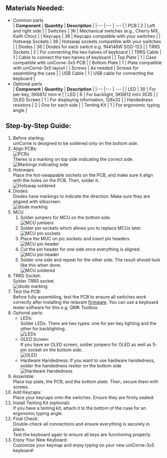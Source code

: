 ## Materials Needed: 
- Common parts<br>
  | **Component**        | **Quantity** | **Description**                                      |
  |---                   |---           | ---                                                  |
  | PCB                  | 2            | Left and right side                                  |
  | Switches             | 36           | Mechanical switches (e.g., Cherry MX, Kailh Choc)    |
  | Keycaps              | 36           | Keycaps compatible with your switches                |
  | Hotswap Sockets      | 36           | Hotswap sockets compatible with your switches        |
  | Diodes               | 36           | Diodes for each switch e.g. 1N4148W SOD-123          |
  | TRRS Sockets         | 2            | For connecting the two halves of keyboard            |
  | TRRS Cable           | 1            | Cable to connect the two halves of keyboard          |
  | Top Plate            | 1            | Case compatible with uniCorne-3x5 PCB                |
  | Bottom Plate         | 1            | Plate compatible with uniCorne-3x5 layout            |
  | Screws               | As needed    | Screws for assembling the case                       |
  | USB Cable            | 1            | USB cable for connecting the keyboard                |
- Optional parts<br>
  | **Component**        | **Quantity** | **Description**                                  |
  |---                   |---           | ---                                              |
  | LED                  | 30           | For per-key, SK6812 mini-e                       |
  | LED                  | 6            | For backlight, SK6812 mini 3535                  |
  | OLED Screen          | 1            | For displaying information, 128x32               |
  | Handedness resistors | 2            | One for each side                                |
  | Tenting Kit          | 1            | For ergonomic typing angle                       |

## Step-by-Step Guide:
1. Before starting:<br>
   uniCorne is designed to be soldered only on the bottom side.
1. Align PCBs:<br>
   ![PCBs](imgs/3x5-PCBs.jpg)<br>
   Theres is a marking on top side indicating the correct side.<br>
   ![Markings indicating side](imgs/markings-indicating-side.jpg)
1. Hotswaps:<br>
   Place the hot-swappable sockets on the PCB, and make sure it align with the holes on the PCB. Then, solder it.<br>
   ![Hotswap soldered](imgs/3x5-right-bottom-hotswap-soldered.jpg)
1. Diodes:<br>
   Diodes have markings to indicate the direction.  Make sure they are aligned with slikscreen.<br>
   ![diode marking](imgs/diode.jpg)
1. MCU
   1. Solder jumpers for MCU on the bottom side.<br>
      ![MCU jumbers](imgs/MCU-jumpers.jpg)
   1. Solder pin sockets which allows you to replace MCUs later.<br>
      ![MCU pin sockets](imgs/3x5-MCU-pin-socket.jpg)
   1. Place the MUC on pic sockets and insert pin headers.<br>
      ![MCU pin header](imgs/3x5-MCU-pin.jpg)
   1. Cut the pin header for one side once everything is aligned.<br>
      ![MCU pin header](imgs/3x5-MCU-pin-cut-out.jpg)
   1. Solder one side and repeat for the other side. The result should look like this when done.<br>
      ![MCU soldered](imgs/3x5-MCU-solder.jpg)
1. TRRS Socket:<br>
   Solder TRRS socket.<br>
   ![diode marking](imgs/TRRS.jpg)
1. Test the PCB:<br>
   Before fully assembling, test the PCB to ensure all switches work correctly after installing the relavant [firmware](/Thunderbird2086/tb2086-qmk/releases). You can use a keyboard tester software for this e.g. QMK Toolbox.
1. Optional parts:
   - LEDs:<br>
     Solder LEDs.  There are two types: one for per-key lighting and the other for backlighting.<br>
     ![LEDs](imgs/3x5-right-bottom-soldered.jpg)
   - OLED Screen:<br>
     If you have an OLED screen, solder jumpers for OLED as well as 5-pin socket on the bottom side.<br>
     ![OLED](imgs/OLED.jpg)
   - Hardware Handedness:<bp>
     If you want to use hardware handedness, solder the handedness resitor on the bottom side<br>
     ![Hardware Handedness](imgs/Handedness.jpg)
1. Assemble:<br>
   Place top plate, the PCB, and the bottom plate. Then, secure them with screws.
1. Add Keycaps:<br>
   Place your keycaps onto the switches. Ensure they are firmly seated.
1. Install Tenting Kit (optional):<br>
   If you have a tenting kit, attach it to the bottom of the case for an ergonomic typing angle.
1. Final Check:<br>
   Double-check all connections and ensure everything is securely in place.<br>
   Test the keyboard again to ensure all keys are functioning properly.
1. Enjoy Your New Keyboard:<br>
   Customize your keymap and enjoy typing on your new uniCorne-3x5 keyboard!
